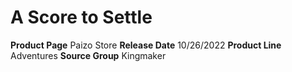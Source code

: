 ﻿---
id: '182'
name: A Score to Settle
rarity: Common
source: null
trait: null
type: Source

---
# A Score to Settle

**Product Page** Paizo Store
**Release Date** 10/26/2022
**Product Line** Adventures
**Source Group** Kingmaker